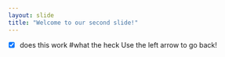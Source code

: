 ```yaml
---
layout: slide
title: "Welcome to our second slide!"
---
```

- [x] does this work #what the heck
Use the left arrow to go back!
